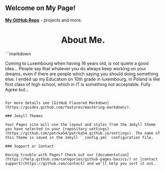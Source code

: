 ## Welcome on My Page!

[**My GitHub Repo**](https://github.com/patrka54) - projects and more.


<h1 align="center">About Me.</h1>
```markdown
<p>
 Coming to Luxembourg when having 16 years old, is not quiete a good idea... 
 People say that whatever you do always keep working on your dreams, even if there are people which saying you should doing something else.
 I ended up my Education on 10th grade in luxembourg, in Poland is like first class of high school, which in IT is something not acceptable. 
 Fully Agree but...
  
  
</p>

```

For more details see [GitHub Flavored Markdown](https://guides.github.com/features/mastering-markdown/).

### Jekyll Themes 

Your Pages site will use the layout and styles from the Jekyll theme you have selected in your [repository settings](https://github.com/patrka54/patrka54.github.io/settings). The name of this theme is saved in the Jekyll `_config.yml` configuration file.

### Support or Contact

Having trouble with Pages? Check out our [documentation](https://help.github.com/categories/github-pages-basics/) or [contact support](https://github.com/contact) and we’ll help you sort it out.
